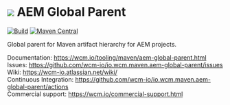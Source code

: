 <img src="https://wcm.io/images/favicon-16@2x.png"/> AEM Global Parent
======
[![Build](https://github.com/wcm-io/io.wcm.maven.aem-global-parent/actions/workflows/maven-build.yml/badge.svg?branch=develop)](https://github.com/wcm-io/io.wcm.maven.aem-global-parent/actions?query=workflow%3ABuild+branch%3Adevelop)
[![Maven Central](https://img.shields.io/maven-central/v/io.wcm.maven/io.wcm.maven.aem-global-parent)](https://repo1.maven.org/maven2/io/wcm/maven/io.wcm.maven.aem-global-parent/)

Global parent for Maven artifact hierarchy for AEM projects.

Documentation: https://wcm.io/tooling/maven/aem-global-parent.html<br/>
Issues: https://github.com/wcm-io/io.wcm.maven.aem-global-parent/issues<br/>
Wiki: https://wcm-io.atlassian.net/wiki/<br/>
Continuous Integration: https://github.com/wcm-io/io.wcm.maven.aem-global-parent/actions<br/>
Commercial support: https://wcm.io/commercial-support.html
